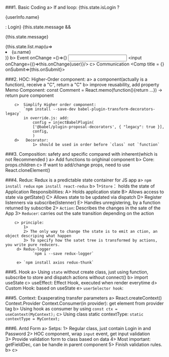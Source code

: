 ###1.  Basic Coding
    a>  If and loop: 
            {this.state.isLogin ? <p>{userInfo.name}</p> : Login}
            {this.state.message && <p>{this.state.message} </p>
            {this.state.list.map(u=><li>{u.name}</li>)}
    b>  Event
            onChange =()=>{}
            <input onChange={this.onChange}/>
            <input onChange={()=>this.onChange(user)}/>
    c>  Communication
            <Comp title = {} onSubmit=>{this.onSubmit}>
            
            
###2.  HOC: Higher-Order component: 
        a>  a component(actually is a function), receive a "C", return a "C"
        b>  improve reusability, add property
            Memo Component:
                const Comment = React.memo(function(){return ...}) -> return pure component             

        c>  Simplify Higher order component:
            `npm install --save-dev babel-plugin-transform-decorators-legacy`
            in override.js: add:
                config = injectBabelPlugin(
                ['@babel/plugin-proposal-decorators', { "legacy": true }],
                config,
                )
        d>   Decorator:
                1> should be used in order before `class` not `function`

###3.  Composition: safety and specific compared with inherent(which is not Recommended )
        a>  Add functions to orighinal component
        b>  Core: props.children 
        c>  If want to add/change props, need to use React.cloneElement()
        
        
        
###4.  Redux:  Redux is a predictable state container for JS app
        a>  `npm install redux`
            `npm install react-redux`
        b>      1>`Store`： holds the state of Application
                    Responsibilities:
                        A> Holds application state
                        B> Allows access to state via getState()
                        C> Allows state to be updated via dispatch
                        D> Register listenners via subscribe(listenner)
                        E> Handles unregistering, by a function returned  by subscribe
                2> `Action`: Describes the changes in the sate of the App
                3> `Reducer`: carries out the sate transition depending on the action
        
        c> principle:
            1>
            2> The only way to change the state is to emit an ction, an object descriping what happen
            3> To specify how the satet tree is transformed by actions, you write pure reducers.
         d> Redux-logger
                `npm i --save redux-logger`
                
         e> `npm install axios redux-thunk`

###5. Hook
        a> Using `state` without create class, just using function,
            subscribe to store and dispatch actions without connect()
        b> import useState
        c> useEffect: Effect Hook, executed when render everytime
        d> Custom Hook: based on useState
        e> `userSelector hook`: 

###5. Context:
      Exasperating transfer parameters
        a> React.createContext()
         Context.Provider
                Context.Consumer(in provider): get element from provider tag
        b> Using hook as consumer by using
                `const ctx = useContext(MyContext);`
        c> Using class static contextType:
                `static contextType = MyContext;`
      
###6. Antd Form
        a> Setps:
            1> Regular class, just contain Login in and Password
            2> HOC component, wrap `input`  event, get input validation   
            3> Provide validation form to class based on data
            4> Most important: getFieldDec, can be handle in parent component
            5> Finish validation rules.
        b>
        c>
